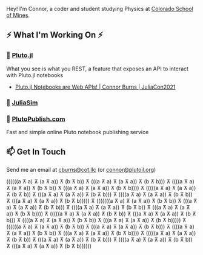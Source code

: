 Hey! I'm Connor, a coder and student studying Physics at [Colorado School of Mines](https://www.mines.edu/). 

## ⚡ What I'm Working On ⚡
### 🎈 [Pluto.jl](https://github.com/fonsp/Pluto.jl)
What you see is what you REST, a feature that exposes an API to interact with Pluto.jl notebooks
- [Pluto.jl Notebooks are Web APIs! | Connor Burns | JuliaCon2021](https://youtu.be/cx_mjsmybA8)

### 🧪 [JuliaSim](https://juliacomputing.com/products/juliasim/)

### 🏹 [PlutoPublish.com](https://github.com/ctrekker/Deductive.jl)
Fast and simple online Pluto notebook publishing service

## 📫 Get In Touch
Send me an email at [cburns@cot.llc](mailto:cburns@cot.llc) (or [connor@plutojl.org](mailto:connor@plutojl.org))


((((((a ⊼ a) ⊼ (a ⊼ a)) ⊼ (b ⊼ b)) ⊼ (((a ⊼ a) ⊼ (a ⊼ a)) ⊼ (b ⊼ b))) ⊼ ((((a ⊼ a) ⊼ (a ⊼ a)) ⊼ (b ⊼ b)) ⊼ (((a ⊼ a) ⊼ (a ⊼ a)) ⊼ (b ⊼ b)))) ⊼ (((((a ⊼ a) ⊼ (a ⊼ a)) ⊼ (b ⊼ b)) ⊼ (((a ⊼ a) ⊼ (a ⊼ a)) ⊼ (b ⊼ b))) ⊼ ((((a ⊼ a) ⊼ (a ⊼ a)) ⊼ (b ⊼ b)) ⊼ (((a ⊼ a) ⊼ (a ⊼ a)) ⊼ (b ⊼ b))))) ⊼ (((((((a ⊼ a) ⊼ (a ⊼ a)) ⊼ (b ⊼ b)) ⊼ (((a ⊼ a) ⊼ (a ⊼ a)) ⊼ (b ⊼ b))) ⊼ ((((a ⊼ a) ⊼ (a ⊼ a)) ⊼ (b ⊼ b)) ⊼ (((a ⊼ a) ⊼ (a ⊼ a)) ⊼ (b ⊼ b)))) ⊼ (((((a ⊼ a) ⊼ (a ⊼ a)) ⊼ (b ⊼ b)) ⊼ (((a ⊼ a) ⊼ (a ⊼ a)) ⊼ (b ⊼ b))) ⊼ ((((a ⊼ a) ⊼ (a ⊼ a)) ⊼ (b ⊼ b)) ⊼ (((a ⊼ a) ⊼ (a ⊼ a)) ⊼ (b ⊼ b))))) ⊼ ((((((a ⊼ a) ⊼ (a ⊼ a)) ⊼ (b ⊼ b)) ⊼ (((a ⊼ a) ⊼ (a ⊼ a)) ⊼ (b ⊼ b))) ⊼ ((((a ⊼ a) ⊼ (a ⊼ a)) ⊼ (b ⊼ b)) ⊼ (((a ⊼ a) ⊼ (a ⊼ a)) ⊼ (b ⊼ b)))) ⊼ (((((a ⊼ a) ⊼ (a ⊼ a)) ⊼ (b ⊼ b)) ⊼ (((a ⊼ a) ⊼ (a ⊼ a)) ⊼ (b ⊼ b))) ⊼ ((((a ⊼ a) ⊼ (a ⊼ a)) ⊼ (b ⊼ b)) ⊼ (((a ⊼ a) ⊼ (a ⊼ a)) ⊼ (b ⊼ b))))))
